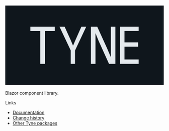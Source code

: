![Tyne logo](https://raw.githubusercontent.com/alexnoddings/Tyne/main/assets/logo-letterbox.svg)

Blazor component library.

Links
- [Documentation](https://alexnoddings.github.io/Tyne/docs/packages/Blazor.html)
- [Change history](https://alexnoddings.github.io/Tyne/docs/changes/index.html)
- [Other Tyne packages](https://alexnoddings.github.io/Tyne/docs/packages/index.html)
